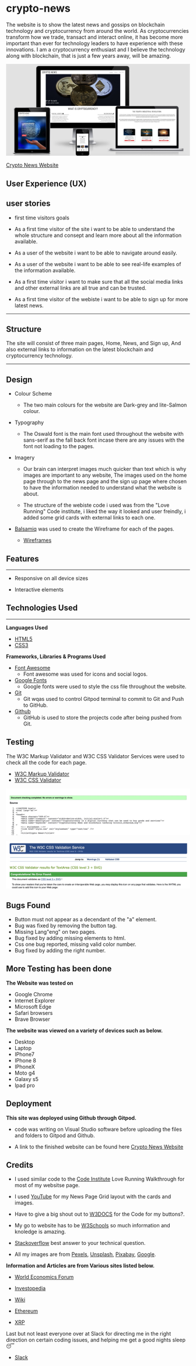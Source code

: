 # crypto-news

The website is to show the latest news and gossips on blockchain technology and cryptocurrency from around the world. As cryptocurrencies transform how we trade, transact and interact online, it has become more important than ever for technology leaders to have experience with these innovations. I am a cryptocurrency enthusiast and I believe the technology along with blockchain, that is just a few years away, will be amazing. 


![responsive design](https://github.com/Flow-matic/Crypo-News/blob/main/assets/images/responsive%20design.jpg?raw=true) 


 [ Crypto News Website ](https://flow-matic.github.io/Crypo-News/index.html)

User Experience (UX)
--- 
  user stories 
--- 

  * first time visitors goals

  * As a first time visitor of the site i want to be able to understand the whole structure and consept and learn more about all the information available.

  * As a user of the website i want to be able to navigate around easily.

  * As a user of the website i want to be able to see real-life examples of the information available.

  * As a first time visitor i want to make sure that all the social media links and other external links are all true and can be trusted.

  * As a first time visitor of the webiste i want to be able to sign up for more latest news. 

___

Structure
--- 
The site will consist of three main pages, Home, News, and Sign up, And also external links to information on the latest blockchain and cryptocurrency technology.

___

Design
---
   * Colour Scheme

     * The two main colours for the website are Dark-grey and lite-Salmon colour.
  
   * Typography

     * The Oswald font is the main font used throughout the website with sans-serif as the fall back font incase there are any issues with the font not loading to the pages.

   * Imagery

     * Our brain can interpret images much quicker than text which is why images are important to any website, The images used on the home page through to the news page and the sign up page where chosen to have the information needed to understand what the website is about. 

     * The structure of the webiste code i used was from the "Love Running" Code institute, i liked the way it looked and user freindly, i added some grid cards with external links to each one.
  
*  [Balsamiq](https://balsamiq.com/) was used to create the Wireframe for each of the pages.

     * [Wireframes](https://github.com/Flow-matic/Crypo-News/blob/main/assets/wireframes/sign%20up%20page.pdf) 

 Features
---  
 ___ 

  * Responsive on all device sizes

  * Interactive elements 

 Technologies Used
--- 
   ___

__Languages Used__

  *  [ HTML5](https://en.wikipedia.org/wiki/HTML5)
  *  [ CSS3](https://en.wikipedia.org/wiki/CSS)

__Frameworks, Libraries & Programs Used__

  *  [ Font Awesome](https://fontawesome.com/)
      * Font awesome was used for icons and social logos. 
  *  [ Google Fonts](https://fonts.google.com/)
      * Google fonts were used to style the css file throughout the website.
  *  [ Git](https://git-scm.com/)
      *  Git wqas used to control Gitpod terminal to commit to Git and Push to GitHub.
  *  [ Github](https://github.com/)
      * GitHub is used to store the projects code after being pushed from Git.

 Testing
---   
 The W3C Markup Validator and W3C CSS Validator Services were used to check all the code for each page.
  
  *  [ W3C Markup Validator](https://validator.w3.org/)
  *  [ W3C CSS Validator](https://jigsaw.w3.org/css-validator/)

![test result 1](https://github.com/Flow-matic/Crypo-News/blob/main/assets/w3cvalidation/test1.jpg?raw=true)


![test result 2](https://github.com/Flow-matic/Crypo-News/blob/main/assets/w3cvalidation/test2.jpg?raw=true)

 Bugs Found 
--- 
  
  * Button must not appear as a decendant of the "a" element.
  * Bug was fixed by removing the button tag.
  * Missing Lang"eng" on two pages.
  * Bug fixed by adding missing elements to html.
  * Css one bug reported, missing valid color number.
  * Bug fixed by adding the right number.

  
  More Testing has been done
---  

   **The Website was tested on**

   * Google Chrome 
   * Internet Explorer 
   * Microsoft Edge 
   * Safari browsers
   * Brave Browser

   **The website was viewed on a variety of devices such as below.**

   * Desktop 
   * Laptop 
   * IPhone7
   * IPhone 8  
   * IPhoneX
   * Moto g4
   * Galaxy s5
   * Ipad pro

   Deployment 
---  

**This site was deployed using Github through Gitpod.**

  *  code was writing on Visual Studio software before uploading the files and folders to Gitpod and Github.

  *  A link to the finished website can be found here [ Crypto News Website ](https://flow-matic.github.io/Crypo-News/index.html)


  Credits
---  

  * I used similar code to the [Code Institute](https://codeinstitute.net/) Love Running Walkthrough for most of my websitse page.

  * I used [YouTube](https://www.youtube.com/) for my News Page Grid layout with the cards and images.

  * Have to give a big shout out to [W3DOCS](https://www.w3docs.com/snippets/html/how-to-create-an-html-button-that-acts-like-a-link.html) for the Code for my buttons?. 

  * My go to website has to be [W3Schools](https://www.w3schools.com/) so much information and knoledge is amazing.

  * [Stackoverflow](https://stackoverflow.com/) best answer to your technical question.

  * All my images are from [Pexels](https://www.pexels.com/), [Unsplash](https://unsplash.com/),
    [Pixabay](https://pixabay.com/), [Google](https://www.google.com/).

  **Information and Articles are from Various sites listed below.**

  * [World Economics Forum](https://www.google.com/)

  * [Investopedia](https://www.investopedia.com/)

  * [Wiki](https://en.wikipedia.org/wiki/Main_Page)

  * [Ethereum](https://ethereum.org/en/)

  * [XRP](https://ripple.com/xrp)

  Last but not least everyone over at Slack for directing me in the right direction on certain coding issues, and helping me get a good nights sleep 😴 
  * [Slack](https://slack.com/)


   


